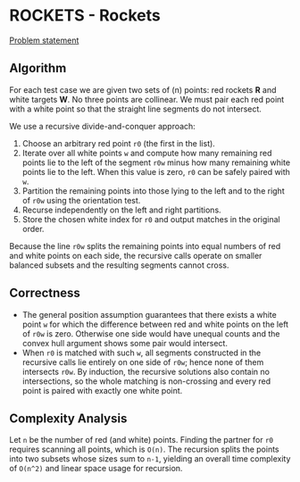 # ROCKETS - Rockets

[Problem statement](https://www.spoj.com/problems/ROCKETS/)

## Algorithm

For each test case we are given two sets of \(n\) points:
red rockets **R** and white targets **W**. No three points are collinear.
We must pair each red point with a white point so that the straight line
segments do not intersect.

We use a recursive divide-and-conquer approach:

1. Choose an arbitrary red point `r0` (the first in the list).
2. Iterate over all white points `w` and compute how many remaining red points
   lie to the left of the segment `r0w` minus how many remaining white points
   lie to the left.  When this value is zero, `r0` can be safely paired with `w`.
3. Partition the remaining points into those lying to the left and to the right
   of `r0w` using the orientation test.
4. Recurse independently on the left and right partitions.
5. Store the chosen white index for `r0` and output matches in the original order.

Because the line `r0w` splits the remaining points into equal numbers of red and
white points on each side, the recursive calls operate on smaller balanced
subsets and the resulting segments cannot cross.

## Correctness

- The general position assumption guarantees that there exists a white point `w`
  for which the difference between red and white points on the left of `r0w` is
  zero.  Otherwise one side would have unequal counts and the convex hull
  argument shows some pair would intersect.
- When `r0` is matched with such `w`, all segments constructed in the recursive
  calls lie entirely on one side of `r0w`; hence none of them intersects `r0w`.
  By induction, the recursive solutions also contain no intersections, so the
  whole matching is non-crossing and every red point is paired with exactly one
  white point.

## Complexity Analysis

Let `n` be the number of red (and white) points.  Finding the partner for `r0`
requires scanning all points, which is `O(n)`.  The recursion splits the points
into two subsets whose sizes sum to `n-1`, yielding an overall time complexity of
`O(n^2)` and linear space usage for recursion.
